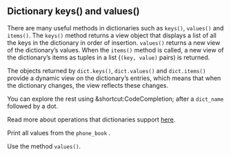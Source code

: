 ## Dictionary keys() and values()

There are many useful methods in dictionaries such as `keys()`,  `values()` and `items()`. 
The `keys()` method returns a view object that displays a list of all the keys in the dictionary in order of insertion. 
`values()` returns a new view of the dictionary’s values. When the `items()` method is called,
a new view of the dictionary’s items as tuples in a list (`(key, value)` pairs) is returned.

The objects returned by `dict.keys()`, `dict.values()` and `dict.items()` provide a 
dynamic view on the dictionary’s entries, which means 
that when the dictionary changes, the view reflects these changes.

You can explore the rest using &shortcut:CodeCompletion; after a `dict_name` 
followed by a dot.

Read more about operations that dictionaries support <a href="https://docs.python.org/3/library/stdtypes.html#typesmapping">here</a>.

Print all values from the `phone_book` .  

<div class='hint'>Use the method <code>values()</code>.</div>
